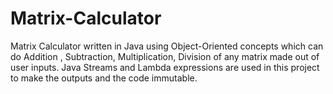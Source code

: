 # Matrix-Calculator

Matrix Calculator written in Java using Object-Oriented concepts which can do Addition , Subtraction, Multiplication, Division of any matrix made out of user inputs. 
Java Streams and Lambda expressions are used in this project to make the outputs and the code immutable.
